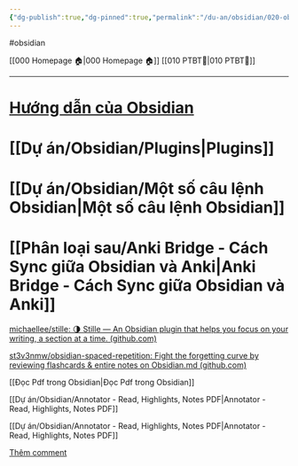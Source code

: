 ```yaml
---
{"dg-publish":true,"dg-pinned":true,"permalink":"/du-an/obsidian/020-obsidian/","pinned":true,"dgPassFrontmatter":true}
---
```


#obsidian

[[000 Homepage 🏠\|000 Homepage 🏠]]
[[010 PTBT🧐\|010 PTBT🧐]]
___
# [Hướng dẫn của Obsidian](https://publish.obsidian.md/help-vi/)
# [[Dự án/Obsidian/Plugins\|Plugins]]

# [[Dự án/Obsidian/Một số câu lệnh Obsidian\|Một số câu lệnh Obsidian]]

# [[Phân loại sau/Anki Bridge - Cách Sync giữa Obsidian và Anki\|Anki Bridge - Cách Sync giữa Obsidian và Anki]]

[michaellee/stille: 🌗 Stille — An Obsidian plugin that helps you focus on your writing, a section at a time. (github.com)](https://github.com/michaellee/stille)

[st3v3nmw/obsidian-spaced-repetition: Fight the forgetting curve by reviewing flashcards & entire notes on Obsidian.md (github.com)](https://github.com/st3v3nmw/obsidian-spaced-repetition)

[[Đọc Pdf trong Obsidian\|Đọc Pdf trong Obsidian]]

[[Dự án/Obsidian/Annotator - Read, Highlights, Notes PDF\|Annotator - Read, Highlights, Notes PDF]]

[[Dự án/Obsidian/Annotator - Read, Highlights, Notes PDF\|Annotator - Read, Highlights, Notes PDF]]

[Thêm comment](https://github.com/lehoangphuc747/hocanki/blob/main/src/site/_includes/components/user/notes/footer/001-comment.njk)